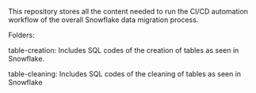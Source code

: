 This repository stores all the content needed to run the CI/CD automation workflow of the overall Snowflake data migration process.

Folders:

table-creation: Includes SQL codes of the creation of tables as seen in Snowflake.

table-cleaning: Includes SQL codes of the cleaning of tables as seen in Snowflake
